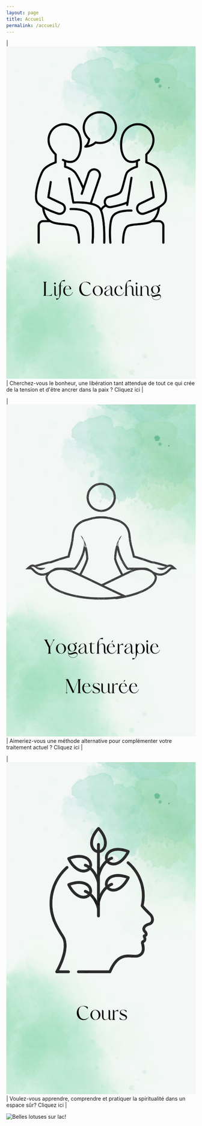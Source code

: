 ```yaml
---
layout: page
title: Accueil
permalink: /accueil/
---
```



|![Life coach icone](/assets/images/Lifecoach2.png "Life coach icone") | Cherchez-vous le bonheur, une libération tant attendue de tout ce qui crée de la tension et d'être ancrer dans la paix ? Cliquez ici |
  

|![Yogathérapie icone](/assets/images/YTM2.png "Yogathérapie icone") | Aimeriez-vous une méthode alternative pour complémenter votre traitement actuel ? Cliquez ici |

|![Cours icone](/assets/images/cours3.png "Cours icone") | Voulez-vous apprendre, comprendre et pratiquer la spiritualité dans un espace sûr? Cliquez ici |


![Belles lotuses sur lac!](/assets/images/Lotuses1.png "Belles lotuses sur lac")



